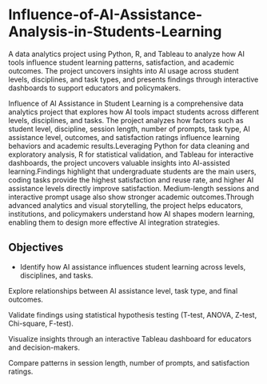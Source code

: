 # Influence-of-AI-Assistance-Analysis-in-Students-Learning
A data analytics project using Python, R, and Tableau to analyze how AI tools influence student learning patterns, satisfaction, and academic outcomes. The project uncovers insights into AI usage across student levels, disciplines, and task types, and presents findings through interactive dashboards to support educators and policymakers.

Influence of AI Assistance in Student Learning is a comprehensive data analytics project that explores how AI tools impact students across different levels, disciplines, and tasks. The project analyzes how factors such as student level, discipline, session length, number of prompts, task type, AI assistance level, outcomes, and satisfaction ratings influence learning behaviors and academic results.Leveraging Python for data cleaning and exploratory analysis, R for statistical validation, and Tableau for interactive dashboards, the project uncovers valuable insights into AI-assisted learning.Findings highlight that undergraduate students are the main users, coding tasks provide the highest satisfaction and reuse rate, and higher AI assistance levels directly improve satisfaction. Medium-length sessions and interactive prompt usage also show stronger academic outcomes.Through advanced analytics and visual storytelling, the project helps educators, institutions, and policymakers understand how AI shapes modern learning, enabling them to design more effective AI integration strategies.

Objectives
-----------
* Identify how AI assistance influences student learning across levels, disciplines, and tasks.

Explore relationships between AI assistance level, task type, and final outcomes.

Validate findings using statistical hypothesis testing (T-test, ANOVA, Z-test, Chi-square, F-test).

Visualize insights through an interactive Tableau dashboard for educators and decision-makers.

Compare patterns in session length, number of prompts, and satisfaction ratings.

